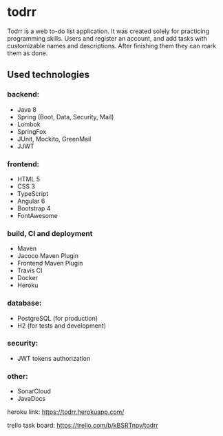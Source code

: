 # todrr
Todrr is a web to-do list application. It was created solely for practicing programming skills. Users and register an 
account, and add tasks with customizable names and descriptions. After finishing them they can mark them as done.


## Used technologies

### backend:
 
 - Java 8
 - Spring (Boot, Data, Security, Mail)
 - Lombok
 - SpringFox
 - JUnit, Mockito, GreenMail
 - JJWT
 
### frontend:

 - HTML 5
 - CSS 3
 - TypeScript
 - Angular 6
 - Bootstrap 4
 - FontAwesome
 
### build, CI and deployment

 - Maven
 - Jacoco Maven Plugin
 - Frontend Maven Plugin
 - Travis CI
 - Docker
 - Heroku
 
### database:

 - PostgreSQL (for production)
 - H2 (for tests and development)
 
### security:

 - JWT tokens authorization
 
 
### other:

 - SonarCloud
 - JavaDocs

heroku link:
https://todrr.herokuapp.com/

trello task board:
https://trello.com/b/kBSRTnpv/todrr